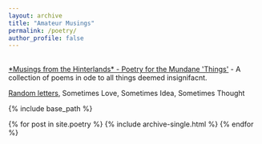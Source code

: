 ```yaml
---
layout: archive
title: "Amateur Musings"
permalink: /poetry/
author_profile: false
---
```

<br/>
<a href="https://poetry790944856.wordpress.com/">*Musings from the Hinterlands* - Poetry for the Mundane 'Things'</a> - A collection of poems in ode to all things deemed insignifacnt.

<a href="https://lettrs.com/rakshitmittal">Random letters</a>, Sometimes Love, Sometimes Idea, Sometimes Thought

{% include base_path %}

{% for post in site.poetry %}
  {% include archive-single.html %}
{% endfor %}

